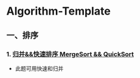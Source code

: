 # Algorithm-Template

## 一、排序

### 1. [归并&&快速排序 MergeSort && QuickSort](https://www.luogu.com.cn/problem/P1177)

- 此题可用快速和归并

